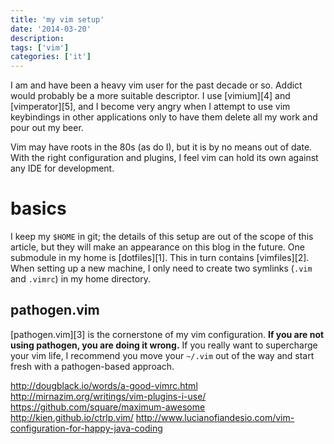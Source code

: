 ```yaml
---
title: 'my vim setup'
date: '2014-03-20'
description:
tags: ['vim']
categories: ['it']
---
```


I am and have been a heavy vim user for the past decade or so. Addict would probably be a more
suitable descriptor. I use [vimium][4] and [vimperator][5], and I become very angry when I attempt to use vim keybindings in other applications only to have them delete all my work and pour out my beer.

Vim may have roots in the 80s (as do I), but it is by no means out of date. With the right
configuration and plugins, I feel vim can hold its own against any IDE for development.

# basics

I keep my `$HOME` in git; the details of this setup are out of the scope of this article, but they
will make an appearance on this blog in the future. One submodule in my home is [dotfiles][1]. This
in turn contains [vimfiles][2]. When setting up a new machine, I only need to create two symlinks
(`.vim` and `.vimrc`) in my home directory.

## pathogen.vim

[pathogen.vim][3] is the cornerstone of my vim configuration. **If you are not using pathogen, you are
doing it wrong.** If you really want to supercharge your vim life, I recommend you move your
`~/.vim` out of the way and start fresh with a pathogen-based approach.

http://dougblack.io/words/a-good-vimrc.html
http://mirnazim.org/writings/vim-plugins-i-use/
https://github.com/square/maximum-awesome
http://kien.github.io/ctrlp.vim/
http://www.lucianofiandesio.com/vim-configuration-for-happy-java-coding
